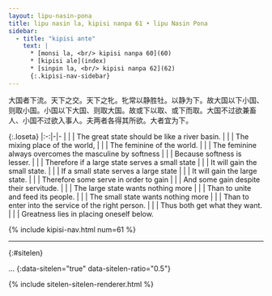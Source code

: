 ```yaml
---
layout: lipu-nasin-pona
title: lipu nasin la, kipisi nanpa 61 • lipu Nasin Pona
sidebar:
  - title: "kipisi ante"
    text: |
      * [monsi la, <br/> kipisi nanpa 60](60)
      * [kipisi ale](index)
      * [sinpin la, <br/> kipisi nanpa 62](62)
      {:.kipisi-nav-sidebar}
---
```


大国者下流。天下之交。天下之牝。牝常以静胜牡。以静为下。故大国以下小国、则取小国。小国以下大国、则取大国。故或下以取、或下而取。大国不过欲兼畜 人、小国不过欲入事人。夫两者各得其所欲。大者宜为下。

{:.loseta}
|:-:|-|-
|  |  | The great state should be like a river basin.
|  |  | The mixing place of the world,
|  |  | The feminine of the world.
|  |  | The feminine always overcomes the masculine by softness
|  |  | Because softness is lesser.
|  |  | Therefore if a large state serves a small state
|  |  | It will gain the small state.
|  |  | If a small state serves a large state
|  |  | It will gain the large state.
|  |  | Therefore some serve in order to gain
|  |  | And some gain despite their servitude.
|  |  | The large state wants nothing more
|  |  | Than to unite and feed its people.
|  |  | The small state wants nothing more
|  |  | Than to enter into the service of the right person.
|  |  | Thus both get what they want.
|  |  | Greatness lies in placing oneself below.

{% include kipisi-nav.html num=61 %}

-------
{:#sitelen}

...
{:data-sitelen="true" data-sitelen-ratio="0.5"}

{% include sitelen-sitelen-renderer.html %}
